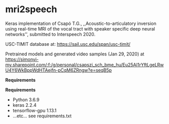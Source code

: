 # mri2speech

Keras implementation of Csapó T.G., ,,Acoustic-to-articulatory inversion using real-time MRI of the vocal tract with speaker specific deep neural networks'', submitted to Interspeech 2020.

USC-TIMIT database at: https://sail.usc.edu/span/usc-timit/

Pretrained models and generated video samples (Jan 29, 2020) at
https://simonyi-my.sharepoint.com/:f:/g/personal/csapszi_sch_bme_hu/Eu25AI1rYftLgeLRwU4Y6WkBppWdHTAejfn-pCqM6ZRngw?e=seqB5p

**Requirements**



**Requirements**

- Python 3.6.9
- keras 2.2.4
- tensorflow-gpu 1.13.1
- ...etc... see requirements.txt
